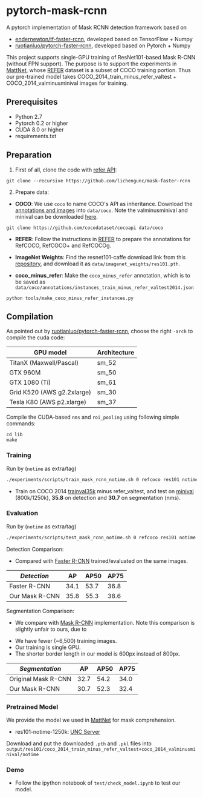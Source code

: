 # pytorch-mask-rcnn
A pytorch implementation of Mask RCNN detection framework based on 
* [endernewton/tf-faster-rcnn](https://github.com/endernewton/tf-faster-rcnn), developed based on TensorFlow + Numpy
* [ruotianluo/pytorch-faster-rcnn](https://github.com/ruotianluo/pytorch-faster-rcnn), developed based on Pytorch + Numpy

This project supports single-GPU training of ResNet101-based Mask R-CNN (without FPN support). 
The purpose is to support the experiments in [MattNet](http://gpuvision.cs.unc.edu/refer/), whose [REFER](https://github.com/lichengunc/refer) dataset is a subset of COCO training portion.
Thus our pre-trained model takes COCO_2014_train_minus_refer_valtest + COCO_2014_valminusminival images for training.


## Prerequisites
* Python 2.7
* Pytorch 0.2 or higher
* CUDA 8.0 or higher
* requirements.txt

## Preparation

1. First of all, clone the code with [refer API](https://github.com/lichengunc/refer):
```
git clone --recursive https://github.com/lichengunc/mask-faster-rcnn
```

2. Prepare data:

* **COCO**: We use `coco` to name COCO's API as inheritance. Download the [annotations and images](http://cocodataset.org/#download) into `data/coco`. Note the valminusminival and minival can be downloaded [here](https://github.com/rbgirshick/py-faster-rcnn/blob/77b773655505599b94fd8f3f9928dbf1a9a776c7/data/README.md). 
```shell
git clone https://github.com/cocodataset/cocoapi data/coco
```

* **REFER**: Follow the instructions in [REFER](https://github.com/lichengunc/refer) to prepare the annotations for RefCOCO, RefCOCO+ and RefCOCOg.

* **ImageNet Weights**: Find the resnet101-caffe download link from this [repository](https://github.com/ruotianluo/pytorch-resnet), and download it as `data/imagenet_weights/res101.pth`.

* **coco_minus_refer**: Make the `coco_minus_refer` annotation, which is to be saved as `data/coco/annotations/instances_train_minus_refer_valtest2014.json`
```shell
python tools/make_coco_minus_refer_instances.py
```


## Compilation

As pointed out by [ruotianluo/pytorch-faster-rcnn](https://github.com/ruotianluo/pytorch-faster-rcnn), choose the right `-arch` to compile the cuda code:

  | GPU model  | Architecture |
  | ------------- | ------------- |
  | TitanX (Maxwell/Pascal) | sm_52 |
  | GTX 960M | sm_50 |
  | GTX 1080 (Ti) | sm_61 |
  | Grid K520 (AWS g2.2xlarge) | sm_30 |
  | Tesla K80 (AWS p2.xlarge) | sm_37 |

Compile the CUDA-based `nms` and `roi_pooling` using following simple commands:
```
cd lib
make
```

### Training 

Run by (`notime` as extra/tag)
```bash
./experiments/scripts/train_mask_rcnn_notime.sh 0 refcoco res101 notime
```
- Train on COCO 2014 [trainval35k](https://github.com/rbgirshick/py-faster-rcnn/tree/master/models) minus refer_valtest, and test on [minival](https://github.com/rbgirshick/py-faster-rcnn/tree/master/models) (800k/1250k), **35.8** on detection and **30.7** on segmentation (nms).


### Evaluation
Run by (`notime` as extra/tag)
```bash
./experiments/scripts/test_mask_rcnn_notime.sh 0 refcoco res101 notime
```

Detection Comparison:
- Compared with [Faster R-CNN](https://github.com/ruotianluo/pytorch-faster-rcnn) trained/evaluated on the same images.

| *Detection*|     AP     |    AP50        |    AP75  |
|----------|------------|----------------|----------------|
| Faster R-CNN   |  34.1      |    53.7        |    36.8        |
| Our Mask R-CNN   |  35.8      |    55.3        |    38.6        |


Segmentation Comparison:
- We compare with [Mask R-CNN](https://arxiv.org/abs/1703.06870) implementation. Note this comparison is slightly unfair to ours, due to
* We have fewer (~6,500) training images.
* Our training is single GPU.
* The shorter border length in our model is 600px instead of 800px.

| *Segmentation* |     AP     |    AP50    |    AP75  |
|----------|------------|------------|------------|
| Original Mask R-CNN   |  32.7      |    54.2    |    34.0    |
| Our Mask R-CNN     |  30.7      |    52.3    |    32.4    |

### Pretrained Model
We provide the model we used in [MattNet](http://gpuvision.cs.unc.edu/refer/) for mask comprehension.
* res101-notime-1250k: [UNC Server](http://bvision.cs.unc.edu/licheng/pytorch_mask_rcnn/res101_mask_rcnn_iter_1250k.zip)

Download and put the downloaded `.pth` and `.pkl` files into `output/res101/coco_2014_train_minus_refer_valtest+coco_2014_valminusminival/notime` 

### Demo
- Follow the ipython notebook of `test/check_model.ipynb` to test our model.












